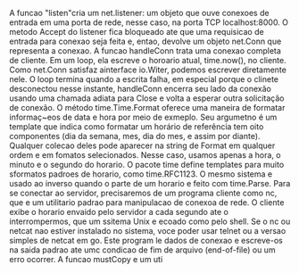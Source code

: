 A funcao "listen"cria um net.listener: um objeto que ouve conexoes de entrada em uma porta de rede, nesse caso, na porta TCP localhost:8000. O metodo Accept do listener fica bloqueado ate que uma requisicao de entrada para conexao seja feita e, entao, devolve um objeto net.Conn que representa a conexao. 
A funcao handleConn trata uma conexao completa de cliente. Em um loop, ela escreve o horoario atual, time.now(), no cliente. Como net.Conn satisfaz ainterface io.Witer, podemos escrever diretamente nele. O loop termina quando a escrita falha, em especial porque o clinete desconectou nesse instante, handleConn encerra seu lado da conexão usando uma chamada adiata para Close e volta a esperar outra solicitação de conexão. 
O método time.Time.Format oferece uma maneira de formatar informaç~eos de data e hora por meio de exmeplo. Seu argumetno é um template que indica como formatar um horário de referência tem oito componentes (dia da semana, mes, dia do mes, e assim por diante). Qualquer colecao deles pode aparecer na string de Format em qualquer ordem e em fomatos selecionados. Nesse caso, usamos apenas a hora, o minuto e o segundo do horario. O pacote time define templates para muito sformatos padroes de horario, como time.RFC1123. O mesmo sistema e usado ao inverso quando o parte de um horario e feito com time.Parse. 
Para se conectar ao servidor, precisaremos de um programa cliente como nc, que e um utilitario padrao para manipulacao de conexoa de rede. 
O cliente exibe o horario envaido pelo servidor a cada segundo ate o interrompermos, que um ssitema Unix e ecoado como pelo shell. Se o nc ou netcat nao estiver instalado no sistema, voce poder usar telnet ou a versao simples de netcat em go. 
Este program le dados de conexao e escreve-os na saida padrao ate umc condicao de fim de arquivo (end-of-file) ou um erro ocorrer. A funcao mustCopy e um uti